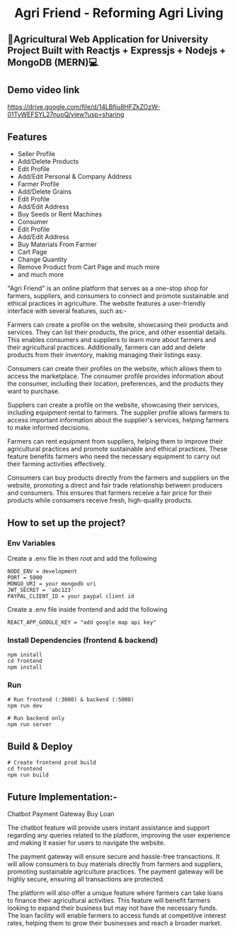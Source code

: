<h1 align="center">Agri Friend - Reforming Agri Living <br /></h1>  


## 🌱Agricultural Web Application for University Project Built with Reactjs + Expressjs + Nodejs + MongoDB (MERN)💻
## Demo video link
https://drive.google.com/file/d/14LBfju8HFZkZOzW-01TyWEFSYL27nuoQ/view?usp=sharing

## Features
- Seller Profile
- Add/Delete Products
- Edit Profile
- Add/Edit Personal & Company Address
- Farmer Profile
- Add/Delete Grains
- Edit Profile
- Add/Edit Address
- Buy Seeds or Rent Machines
- Consumer
- Edit Profile
- Add/Edit Address
- Buy Materials From Farmer
- Cart Page
- Change Quantity
- Remove Product from Cart Page and much more
- and much more

"Agri Friend" is an online platform that serves as a one-stop shop for farmers, suppliers, and consumers to connect and promote sustainable and ethical practices in agriculture. The website features a user-friendly interface with several features, such as:-



Farmers can create a profile on the website, showcasing their products and services. They can list their products, the price, and other essential details. This enables consumers and suppliers to learn more about farmers and their agricultural practices. Additionally, farmers can add and delete products from their inventory, making managing their listings easy.

Consumers can create their profiles on the website, which allows them to access the marketplace. The consumer profile provides information about the consumer, including their location, preferences, and the products they want to purchase.

Suppliers can create a profile on the website, showcasing their services, including equipment rental to farmers. The supplier profile allows farmers to access important information about the supplier's services, helping farmers to make informed decisions.

Farmers can rent equipment from suppliers, helping them to improve their agricultural practices and promote sustainable and ethical practices. These feature benefits farmers who need the necessary equipment to carry out their farming activities effectively.

Consumers can buy products directly from the farmers and suppliers on the website, promoting a direct and fair trade relationship between producers and consumers. This ensures that farmers receive a fair price for their products while consumers receive fresh, high-quality products.

## How to set up the project?

### Env Variables

Create a .env file in then root and add the following

```
NODE_ENV = development
PORT = 5000
MONGO_URI = your mongodb uri
JWT_SECRET = 'abc123'
PAYPAL_CLIENT_ID = your paypal client id
```
Create a .env file inside frontend and add the following

```
REACT_APP_GOOGLE_KEY = "add google map api key"
```

### Install Dependencies (frontend & backend)

```
npm install
cd frontend
npm install
```

### Run

```
# Run frontend (:3000) & backend (:5000)
npm run dev

# Run backend only
npm run server
```

## Build & Deploy

```
# Create frontend prod build
cd frontend
npm run build
```

## Future Implementation:-
Chatbot
Payment Gateway
Buy Loan

The chatbot feature will provide users instant assistance and support regarding any queries related to the platform, improving the user experience and making it easier for users to navigate the website.

The payment gateway will ensure secure and hassle-free transactions. It will allow consumers to buy materials directly from farmers and suppliers, promoting sustainable agriculture practices. The payment gateway will be highly secure, ensuring all transactions are protected.

The platform will also offer a unique feature where farmers can take loans to finance their agricultural activities. This feature will benefit farmers looking to expand their business but may not have the necessary funds. The loan facility will enable farmers to access funds at competitive interest rates, helping them to grow their businesses and reach a broader market.
